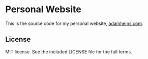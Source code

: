 # Personal Website
This is the source code for my personal website, [adamheins.com](https://adamheins.com).

## License
MIT license. See the included LICENSE file for the full terms.

